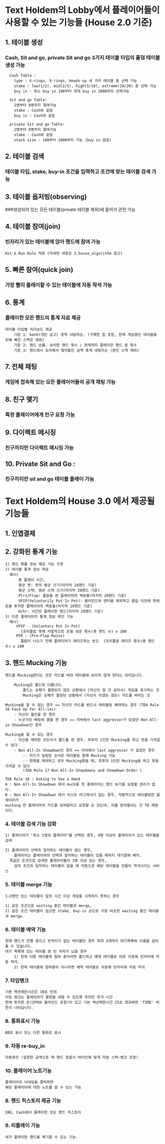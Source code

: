 # Text Holdem의 Lobby에서 플레이어들이 사용할 수 있는 기능들 (House 2.0 기준)
  
## 1. 테이블 생성
### Cash, Sit and go, private Sit and go 3가지 테이블 타입의 홀덤 테이블 생성 가능

      Cash Table : 
        type : 6-rings, 9-rings, Heads-up 세 가지 테이블 중 선택 가능
        stake : low(1/2), mid(2/5), high(5/10), extreme(10/20) 중 선택 가능
        buy in : 최소 buy in 100부터 최대 buy in 2000까지 선택가능
        
      Sit and go Table:
        2명부터 9명까지 참여가능
        stake : Cash와 같음
        buy in : Cash와 같음
        
      private Sit and go Table:
        2명부터 9명까지 참여가능
        stake : Cash와 같음
        stack size : 100부터 2000까지 가능 (buy in 없음)
        
## 2. 테이블 검색
### 테이블 타입, stake, buy-in 조건을 입력하고 조건에 맞는 테이블 검색 가능
    
## 3. 테이블 옵저빙(observing)
###생성되어 있는 모든 테이블(private 테이블 제외)에 들어가 관전 가능
    
  
## 4. 테이블 참여(join)
### 빈자리가 있는 테이블에 앉아 핸드에 참여 가능

    Hit & Run Rule 적용 (자세한 내용은 3.house_algorithm 참고)
    
## 5. 빠른 참여(quick join)
### 가장 빨리 플레이할 수 있는 테이블에 자동 착석 가능
    
## 6. 통계
### 플레이한 모든 핸드의 통계 자료 제공

    테이블 타입별 리더보드 제공
        기준 1: bank(개인 금고) 총액 내림차순. (구매한 칩 포함, 현재 게임중인 테이블을 위해 빠진 스택은 제외)
        기준 2: 핸드 승률. 승리한 핸드 횟수 / 현재까지 플레이한 핸드 총 횟수
        기준 3: 핸드에서 승리해서 벌어들인 금액 총계 내림차순 (본인 스택 제외)
        
## 7. 전체 채팅
### 게임에 접속해 있는 모든 플레이어들의 공개 채팅 가능
    
## 8. 친구 맺기
### 특정 플레이어에게 친구 요청 가능
    
## 9. 다이렉트 메시징
### 친구끼리만 다이렉트 메시징 가능
    
## 10. Private Sit and Go : 
### 친구끼리만 sit and go 테이블 플레이 가능


# Text Holdem의 House 3.0 에서 제공될 기능들
## 1. 인앱결제
## 2. 강화된 통계 기능

    1) 핸드 확률 정보 제공 기능 구현
    2) 테이블 통계 정보 제공
      예시)
          총 플레이 시간, 
          평균 팟: 팟의 평균 크기(마지막 20핸드 기준)
          평균 스택: 평균 스택 크기(마지막 20핸드 기준)
          Plrs/Flop: 플랍을 본 플레이어의 백분율(마지막 20핸드 기준)
          VPIP(Voluntarily Put In Pot): 블라인드와 앤티를 제외하고 플랍 이전에 팟에 돈을 투자한 플레이어의 백분율(마지막 20핸드 기준)
          H/hr: 시간당 플레이한 핸드(마지막 20핸드 기준)
    3) 다른 플레이어의 통계 정보 확인 기능
      예시)
         VPIP - (Voluntary Put In Pot)
           (프리플랍 팟에 자발적으로 돈을 넣은 횟수/총 핸드 수) x 100
         PFR - (Pre-Flop Raise)
           플랍이 나오기 전에 플레이어가 레이즈하는 빈도  (프리플랍 레이즈 횟수/총 핸드 수) x 100

## 3. 핸드 Mucking 기능
    핸드를 Mucking한다는 것은 카드를 버려 테이블에 보이지 않게 한다는 의미입니다. 

        Mucking은 폴드와 다릅니다. 
            폴드는 승패가 결정되지 않은 상황에서 (자신이 질 것 같아서) 게임을 포기하는 것
            Mucking은 승패가 결정된 상황에서 (자신이 이겼든 졌든) 카드를 버리는 것 
    
    Mucking을 할 수 없는 경우 == 자신의 카드를 반드시 테이블링 해야하는 경우 (TDA Rule 16 Face Up for All-ins)
        - 자신이 올인을 한 경우
        - 누군가의 베팅에 콜을 한 경우 == 리버에서 last aggressor가 있었던 Non All-in Showdown인 경우

    Mucking을 할 수 있는 경우
        - 자신을 제외한 모든이가 폴드를 한 경우, 최후의 1인은 Mucking을 하고 팟을 가져갈 수 있다 
        - Non All-In Showdown인 경우 == 리버에서 last aggressor 가 없었던 경우
            -- 카드가 딜링된 순서로 테이블링 할때 Mucking 가능
            -- 한명을 제외하고 모두 Mucking했을 때, 최후의 1인은 Mucking을 하고 팟을 가져갈 수 있다 
            (TDA Rule 17 Non All-In Showdowns and Showdown Order )

    TDA Rule 18 : Asking to See a Hand 
    A : Non All-In Showdown 에서 muck을 한 플레이어는 핸드 보기를 요청할 권리가 없다. 
    B : Non All-In Showdown 에서 라스트 어그레서가 없는 경우, 자발적으로 테이블링한 플레이어가
    mucking 한 플레이어의 카드를 보여달라고 요청할 순 있는데, 이를 받아들이는 건 TD 재량이다.

### 4. 테이블 검색 기능 강화

    1) 플레이어가 "최소 5명의 플레이어"를 선택한 경우, 4명 이상의 플레이어가 있는 테이블을 검색

    2) 플레이어의 선택과 일치하는 테이블이 없는 경우, 
        플레이어는 플레이어의 선택과 일치하는 테이블이 있을 때까지 대기열에 배치.
      똑같은 조건으로 검색한 플레이어들이 3명 이상 있는 경우, 
        검색 조건과 일치하는 테이블이 없을 때 자동으로 해당 테이블을 만들어 착석시키는 서비스

### 5. 테이블 merge 기능

    1~2명만 있는 테이블이 일정 시간 이상 게임을 시작하지 못하는 경우

    1) 같은 조건으로 waiting 중인 테이블과 merge, 
    2) 같은 조건 테이블이 없으면 stake, buy-in 순으로 가장 비슷한 waiting 중인 테이블과 merge.

### 6. 테이블 예약 기능

    현재 핸드가 진행 중이고 빈자리가 없는 테이블인 경우 최대 3개까지 대기목록에 이름을 걸어둘 수 있습니다.
    대기 목록에 있는 테이블 중 빈 자리가 났을 경우
        1) 현재 다른 테이블에 참여 중이라면 폴드하고 예약 테이블로 바로 이동해 빈자리에 자동 착석.
        2) 현재 테이블에 참여중이 아니라면 예약 테이블로 이동해 빈자리에 자동 착석

### 7. 타임뱅크
    기본 액션제한시간은 30초 인데
    타임 뱅크는 플레이어가 결정을 내릴 수 있도록 주어진 추가 시간
    팟에 투자한 돈(안테와 블라인드 포함)이 있고 기본 액션제한시간 25초 경과하면 'TIME' 버튼이 나타납니다. 

### 8. 통화표시 기능
    BB로 표시 또는 다른 통화로 표시

### 9. 자동 re-buy_in

    자동충전 (설정한 금액으로 매 핸드 종료시 바이인에 맞게 자동 스택-뱅크 조정)

### 10. 플레이어 노트기능
    플레이어의 닉네임을 클릭하면 
    해당 플레이어에 대한 노트를 할 수 있는 기능

### 8. 핸드 히스토리 제공 기능
    SNG, Cash에서 플레이한 모든 핸드 히스토리 

### 9. 리플레이 기능
    내가 플레이한 핸드를 복기할 수 있는 기능. 
